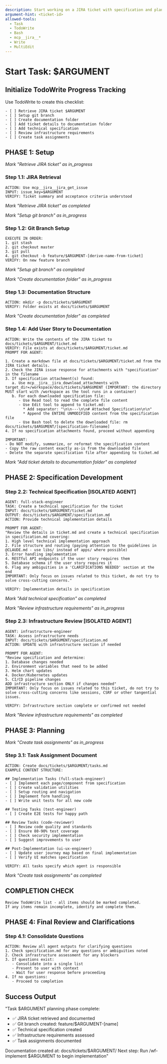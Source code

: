 ```yaml
---
description: Start working on a JIRA ticket with specification and planning
argument-hint: <ticket-id>
allowed-tools: 
  - Task
  - TodoWrite
  - Bash
  - mcp__jira__*
  - Write
  - MultiEdit
---
```


# Start Task: $ARGUMENT

## Initialize TodoWrite Progress Tracking
Use TodoWrite to create this checklist:
```
- [ ] Retrieve JIRA ticket $ARGUMENT
- [ ] Setup git branch
- [ ] Create documentation folder
- [ ] Add ticket details to documentation folder
- [ ] Add technical specification
- [ ] Review infrastructure requirements  
- [ ] Create task assignments
```

## PHASE 1: Setup
*Mark "Retrieve JIRA ticket" as in_progress*

### Step 1.1: JIRA Retrieval
```
ACTION: Use mcp__jira__jira_get_issue
INPUT: issue_key=$ARGUMENT
VERIFY: Ticket summary and acceptance criteria understood
```
*Mark "Retrieve JIRA ticket" as completed*

*Mark "Setup git branch" as in_progress*

### Step 1.2: Git Branch Setup
```
EXECUTE IN ORDER:
1. git stash
2. git checkout master  
3. git pull
4. git checkout -b feature/$ARGUMENT-[derive-name-from-ticket]
VERIFY: On new feature branch
```
*Mark "Setup git branch" as completed*

*Mark "Create documentation folder" as in_progress*

### Step 1.3: Documentation Structure
```
ACTION: mkdir -p docs/tickets/$ARGUMENT
VERIFY: Folder exists at docs/tickets/$ARGUMENT
```
*Mark "Create documentation folder" as completed*

### Step 1.4: Add User Story to Documentation
```
ACTION: Write the contents of the JIRA ticket to docs/tickets/$ARGUMENT/ticket.md
VERIFY: File exists at docs/tickets/$ARGUMENT/ticket.md
PROMPT FOR AGENT:

1. Create a markdown file at docs/tickets/$ARGUMENT/ticket.md from the JIRA ticket details.
2. Check the JIRA issue response for attachments with "specification" in the filename
3. If specification attachment(s) found:
   a. Use mcp__jira__jira_download_attachments with target_dir=/workspace/docs/tickets/$ARGUMENT (IMPORTANT: the directory MUST start with /workspace as the tool runs in a container)
   b. For each downloaded specification file:
      - Use Read tool to read the complete file content
      - Use Edit tool to append to ticket.md:
        * Add separator: "\n\n---\n\n# Attached Specification\n\n"
        * Append the ENTIRE UNMODIFIED content from the specification file
      - Use Bash tool to delete the downloaded file: rm docs/tickets/$ARGUMENT/[specification-filename]
4. If no specification attachments found, proceed without appending

IMPORTANT:
- Do NOT modify, summarize, or reformat the specification content
- Copy the raw content exactly as-is from the downloaded file
- Delete the separate specification file after appending to ticket.md
```
*Mark "Add ticket details to documentation folder" as completed*

## PHASE 2: Specification Development

### Step 2.2: Technical Specification [ISOLATED AGENT]
```
AGENT: full-stack-engineer  
TASK: Create a technical specification for the ticket
INPUT: docs/tickets/$ARGUMENT/ticket.md
OUTPUT: docs/tickets/$ARGUMENT/specification.md
ACTION: Provide technical implementation details

PROMPT FOR AGENT:
"Review the details in ticket.md and create a technical specification in specification.md covering:
1. High level technical implementation approach
2. File structure and routing (paying attention to the guidelines in @CLAUDE.md - use libs/ instead of apps/ where possible)
3. Error handling implementation
4. RESTful API endpoints if the user story requires them
5. Database schema if the user story requires it
6. Flag any ambiguities in a 'CLARIFICATIONS NEEDED' section at the end
IMPORTANT: Only focus on issues related to this ticket, do not try to solve cross-cutting concerns."

VERIFY: Implementation details in specification
```
*Mark "Add technical specification" as completed*

*Mark "Review infrastructure requirements" as in_progress*

### Step 2.3: Infrastructure Review [ISOLATED AGENT]
```
AGENT: infrastructure-engineer
TASK: Assess infrastructure needs
INPUT: docs/tickets/$ARGUMENT/specification.md
ACTION: UPDATE with infrastructure section if needed

PROMPT FOR AGENT:
"Review specification and determine:
1. Database changes needed
2. Environment variables that need to be added
3. Helm chart updates
4. Docker/Kubernetes updates
5. CI/CD pipeline changes
ADD infrastructure section ONLY if changes needed"
IMPORTANT: Only focus on issues related to this ticket, do not try to solve cross-cutting concerns like sessions, CSRF or other tangential issues.

VERIFY: Infrastructure section complete or confirmed not needed
```
*Mark "Review infrastructure requirements" as completed*

## PHASE 3: Planning
*Mark "Create task assignments" as in_progress*

### Step 3.1: Task Assignment Document
```
ACTION: Create docs/tickets/$ARGUMENT/tasks.md
EXAMPLE CONTENT STRUCTURE:

## Implementation Tasks (full-stack-engineer)
- [ ] Implement each page/component from specification
- [ ] Create validation utilities
- [ ] Setup routing and navigation
- [ ] Implement form handling
- [ ] Write unit tests for all new code

## Testing Tasks (test-engineer)  
- [ ] Create E2E tests for happy path

## Review Tasks (code-reviewer)
- [ ] Review code quality and standards
- [ ] Ensure 80-90% test coverage
- [ ] Check security implementation
- [ ] Suggest improvements to user

## Post-Implementation (ui-ux-engineer)
- [ ] Update user journey map based on final implementation
- [ ] Verify UI matches specification

VERIFY: All tasks specify which agent is responsible
```
*Mark "Create task assignments" as completed*

## COMPLETION CHECK
```
Review TodoWrite list - all items should be marked completed.
If any items remain incomplete, identify and complete them.
```

## PHASE 4: Final Review and Clarifications

### Step 4.1: Consolidate Questions
```
ACTION: Review all agent outputs for clarifying questions
1. Check specification.md for any questions or ambiguities noted
2. Check infrastructure assessment for any blockers
3. If questions exist:
   - Consolidate into a single list
   - Present to user with context
   - Wait for user response before proceeding
4. If no questions:
   - Proceed to completion
```

## Success Output
"Task $ARGUMENT planning phase complete:
- ✅ JIRA ticket retrieved and documented
- ✅ Git branch created: feature/$ARGUMENT-[name]
- ✅ Technical specification created
- ✅ Infrastructure requirements assessed
- ✅ Task assignments documented

Documentation created at: docs/tickets/$ARGUMENT/
Next step: Run /wf-implement $ARGUMENT to begin implementation"